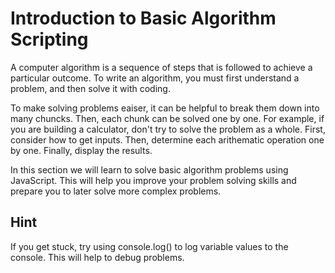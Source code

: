 # Introduction to Basic Algorithm Scripting #

A computer algorithm is a sequence of steps that is followed to achieve a particular outcome. To write an algorithm, you must first understand a problem, and then solve it with coding.

To make solving problems eaiser, it can be helpful to break them down into many chuncks. Then, each chunk can be solved one by one. For example, if you are building a calculator, don't try to solve the problem as a whole. First, consider how to get inputs. Then, determine each arithematic operation one by one. Finally, display the results.

In this section we will learn to solve basic algorithm problems using JavaScript. This will help you improve your problem solving skills and prepare you to later solve more complex problems.

## Hint ##

If you get stuck, try using console.log() to log variable values to the console. This will help to debug problems.
